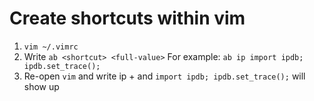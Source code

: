 # Create shortcuts within vim

1. `vim ~/.vimrc`
2. Write `ab <shortcut> <full-value>` For example: `ab ip import ipdb; ipdb.set_trace();`
3. Re-open `vim` and write ip + <Space> and `import ipdb; ipdb.set_trace();` will show up
